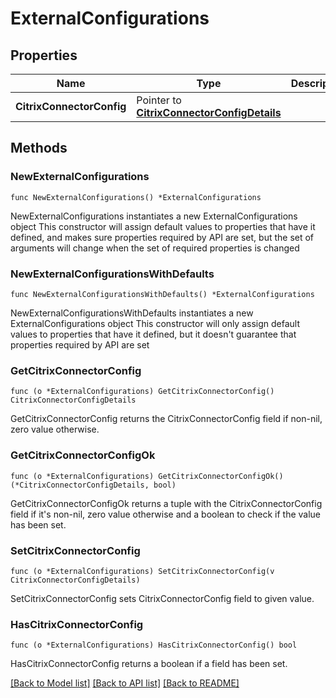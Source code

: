 # ExternalConfigurations

## Properties

Name | Type | Description | Notes
------------ | ------------- | ------------- | -------------
**CitrixConnectorConfig** | Pointer to [**CitrixConnectorConfigDetails**](CitrixConnectorConfigDetails.md) |  | [optional] 

## Methods

### NewExternalConfigurations

`func NewExternalConfigurations() *ExternalConfigurations`

NewExternalConfigurations instantiates a new ExternalConfigurations object
This constructor will assign default values to properties that have it defined,
and makes sure properties required by API are set, but the set of arguments
will change when the set of required properties is changed

### NewExternalConfigurationsWithDefaults

`func NewExternalConfigurationsWithDefaults() *ExternalConfigurations`

NewExternalConfigurationsWithDefaults instantiates a new ExternalConfigurations object
This constructor will only assign default values to properties that have it defined,
but it doesn't guarantee that properties required by API are set

### GetCitrixConnectorConfig

`func (o *ExternalConfigurations) GetCitrixConnectorConfig() CitrixConnectorConfigDetails`

GetCitrixConnectorConfig returns the CitrixConnectorConfig field if non-nil, zero value otherwise.

### GetCitrixConnectorConfigOk

`func (o *ExternalConfigurations) GetCitrixConnectorConfigOk() (*CitrixConnectorConfigDetails, bool)`

GetCitrixConnectorConfigOk returns a tuple with the CitrixConnectorConfig field if it's non-nil, zero value otherwise
and a boolean to check if the value has been set.

### SetCitrixConnectorConfig

`func (o *ExternalConfigurations) SetCitrixConnectorConfig(v CitrixConnectorConfigDetails)`

SetCitrixConnectorConfig sets CitrixConnectorConfig field to given value.

### HasCitrixConnectorConfig

`func (o *ExternalConfigurations) HasCitrixConnectorConfig() bool`

HasCitrixConnectorConfig returns a boolean if a field has been set.


[[Back to Model list]](../README.md#documentation-for-models) [[Back to API list]](../README.md#documentation-for-api-endpoints) [[Back to README]](../README.md)


